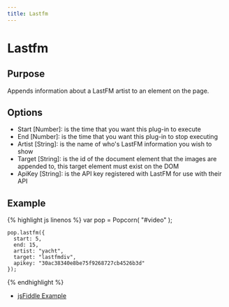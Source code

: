 ```yaml
---
title: Lastfm
---
```

# Lastfm #

## Purpose ##

Appends information about a LastFM artist to an element on the page.

## Options ##

* Start \[Number\]: is the time that you want this plug-in to execute
* End \[Number\]: is the time that you want this plug-in to stop executing
* Artist \[String\]: is the name of who's LastFM information you wish to show
* Target \[String\]: is the id of the document element that the images are appended to, this target element must exist on the DOM
* ApiKey \[String\]: is the API key registered with LastFM for use with their API

## Example ##

{% highlight js linenos %} 
    var pop = Popcorn( "#video" );

    pop.lastfm({
      start: 5,
      end: 15,
      artist: "yacht",
      target: "lastfmdiv",
      apikey: "30ac38340e8be75f9268727cb4526b3d"
    });
{% endhighlight %}

* [jsFiddle Example](http://jsfiddle.net/popcornjs/XVbup/)
